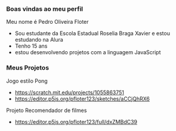 ### Boas vindas ao meu perfil

Meu nome é Pedro Oliveira Floter 
  - Sou estudante da Escola Estadual Roselia Braga Xavier e estou estudando na Alura
  - Tenho 15 ans
  - estou desenvolvendo projetos com a  linguagem JavaScript

### Meus Projetos
   Jogo estilo Pong
  - https://scratch.mit.edu/projects/1055863751
  - https://editor.p5js.org/pfloter123/sketches/aCCjQhRX6

  Projeto Recomendador de filmes 
  -  https://editor.p5js.org/pfloter123/full/dxZMBdC39
